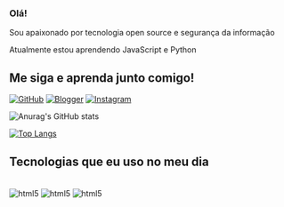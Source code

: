 ###  Olá!
Sou apaixonado por tecnologia open source e segurança da informação

Atualmente estou aprendendo JavaScript e Python

## Me siga e aprenda junto comigo!
[![GitHub](https://img.shields.io/badge/GitHub-100000?style=for-the-badge&logo=github&logoColor=white)](https://github.com/alucod3) [![Blogger](https://img.shields.io/badge/Blogger-FF5722?style=for-the-badge&logo=blogger&logoColor=white)]() [![Instagram](https://img.shields.io/badge/Instagram-E4405F?style=for-the-badge&logo=instagram&logoColor=white)]()

![Anurag's GitHub stats](https://github-readme-stats.vercel.app/api?username=alucod3&show_icons=true&theme=dark)

[![Top Langs](https://github-readme-stats.vercel.app/api/top-langs/?username=alucod3&layout=compact&theme=dark)](https://github.com/anuraghazra/github-readme-stats)

## Tecnologias que eu uso no meu dia
<div style="display: inline_block"></br>
    <img align="center" alt="html5" src="https://img.shields.io/badge/Python-14354C?style=for-the-badge&logo=python&logoColor=white">
    <img align="center" alt="html5" src="https://img.shields.io/badge/Shell_Script-121011?style=for-the-badge&logo=gnu-bash&logoColor=white">
    <img align="center" alt="html5" src="https://img.shields.io/badge/Arch_Linux-1793D1?style=for-the-badge&logo=linux&logoColor=white">
</div>
